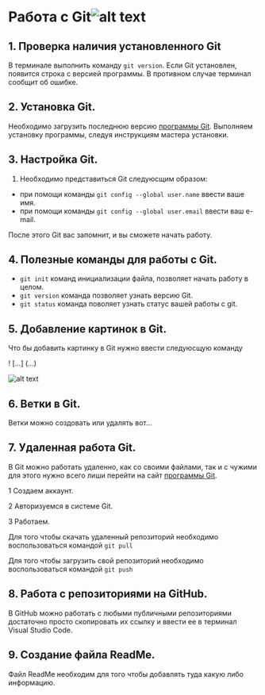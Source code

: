 # Работа с Git![alt text](<../git for-1.png>)
## 1. Проверка наличия установленного Git
В терминале выполнить команду `git version`. Если Git установлен, появится строка с версией программы. В противном случае терминал сообщит об ошибке.

## 2. Установка Git.
Необходимо загрузить последнюю версию [программы Git](https://git-scm.com/download). Выполняем установку программы, следуя инструкциям мастера установки.

## 3. Настройка Git.

1. Необходимо представиться Git следуюсщим образом:

* при помощи команды `git config --global user.name` ввести ваше имя.
* при помощи команды `git config --global user.email` ввести ваш e-mail.

После этого Git вас запомнит, и вы сможете начать работу.

## 4. Полезные команды для работы с Git.


* `git init` команд инициализации файла, позволяет начать работу в целом.
* `git version` команда позволяет узнать версию Git.
* `git status` команда поволяет узнать статус вашей работы с git.

## 5. Добавление картинок в Git.

Что бы добавить картинку в Git нужно ввести следуюсщую команду

! [...] (...)

![alt text](../dumbass.jpg)

## 6. Ветки в Git.
Ветки можно создовать или удалять вот...

## 7. Удаленная работа Git.
В Git можно работать удаленно, как со своими файлами, так и с чужими для этого нужно всего лиши перейти на сайт [программы Git](https://git-scm.com/download).

1 Создаем аккаунт.

2 Авторизуемся в системе Git.

3 Работаем.

Для того чтобы скачать удаленный репозиторий необходимо воспользоваться командой `git pull`

Для того чтобы загрузить свой репозиторий необходимо воспользоваться командой `git push`

## 8. Работа с репозиториями на GitHub.
В GitHub можно работать с любыми публичными репозиториями достаточно просто скопировать их ссылку и ввести ее в терминал Visual Studio Code.

## 9. Создание файла ReadMe.
Файл ReadMe необходим для того чтобы добавлять туда какую либо информацию.